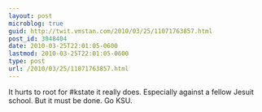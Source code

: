 ```yaml
---
layout: post
microblog: true
guid: http://twit.vmstan.com/2010/03/25/11071763857.html
post_id: 3048404
date: 2010-03-25T22:01:05-0600
lastmod: 2010-03-25T22:01:05-0600
type: post
url: /2010/03/25/11071763857.html
---
```

It hurts to root for #kstate it really does. Especially against a fellow Jesuit school. But it must be done. Go KSU.
